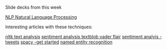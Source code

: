 Slide decks from this week 

[NLP Natural Language Processing](https://docs.google.com/presentation/d/1KNE1Hpnkml2DIOnleAL2wrxFn1kgFH6h1CU0Z1v0MPw/edit?usp=sharing)


Interesting articles with these techniques: 

[nltk text analysis](https://www.datacamp.com/community/tutorials/text-analytics-beginners-nltk)
[sentiment analysis textblob vader flair](https://neptune.ai/blog/sentiment-analysis-python-textblob-vs-vader-vs-flair)
[sentiment analyis - tweets](https://medium.com/analytics-vidhya/sentiment-analysis-on-ellens-degeneres-tweets-using-textblob-ff525ea7c30f)
[spacy -get started](https://spacy.io/usage#quickstart) 
[named entity recognition](https://towardsdatascience.com/named-entity-recognition-with-nltk-and-spacy-8c4a7d8)
